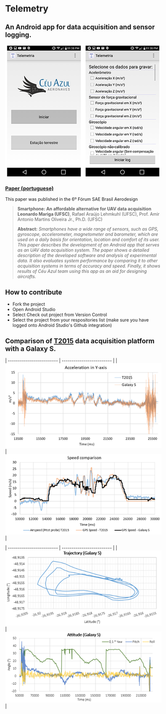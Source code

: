 # Telemetry
## An Android app for data acquisition and sensor logging.

![cover](https://github.com/CeuAzul/Telemetry/blob/master/assets/screen.png) 


### [Paper (portuguese)](https://github.com/CeuAzul/Telemetry/blob/master/assets/smartphone_paper.pdf) 

This paper was published in the 6º Fórum SAE Brasil Aerodesign

> **Smartphone: An affordable alternative for UAV data acquisition**<br>
> **Leonardo Mariga (UFSC)**, Rafael Araújo Lehmkuhl (UFSC), Prof. Amir Antonio Martins Oliveira Jr., Ph.D. (UFSC)
>
> **Abstract:** *Smartphones have a wide range of sensors, such as GPS, gyroscope, accelerometer, magnetometer and barometer, which are used on a daily basis for orientation, location and comfort of its user. This paper describes the development of an Android app that serves as an UAV data acquisition system. The paper shows a detailed description of the developed software and analysis of experimental data. It also evaluates system performance by comparing it to other acquisition systems in terms of accuracy and speed. Finally, it shows results of Céu Azul team using this app as an aid for designing aircrafts.*





## How to contribute

- Fork the project
- Open Android Studio
- Select Check out project from Version Control
- Select the project from your respositories list (make sure you have logged onto Android Studio's Github integration)


##  Comparison of [T2015](https://github.com/CeuAzul/Preludio) data acquisition platform with a Galaxy S.


| ------------------------- | ------------------------- |
| ![](https://github.com/CeuAzul/Telemetry/blob/master/assets/accy.png)  |  ![](https://github.com/CeuAzul/Telemetry/blob/master/assets/speed.png) |

| ------------------------- | ------------------------- |
| ![](https://github.com/CeuAzul/Telemetry/blob/master/assets/trajec.png)  |  ![](https://github.com/CeuAzul/Telemetry/blob/master/assets/attitude.png) |